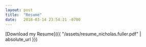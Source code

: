 ```yaml
---
layout: post
title:  "Resume"
date:   2018-03-14 23:54:21 -0700
---
```


[Download my Resume]({{ "/assets/resume_nicholas.fuller.pdf" | absolute_url }})
